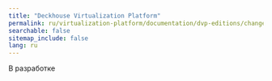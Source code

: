 ```yaml
---
title: "Deckhouse Virtualization Platform"
permalink: ru/virtualization-platform/documentation/dvp-editions/changelog.html
searchable: false
sitemap_include: false
lang: ru
---
```


В разработке

